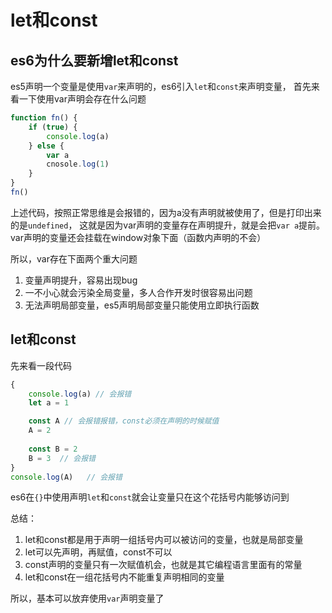 # let和const
## es6为什么要新增let和const
es5声明一个变量是使用`var`来声明的，es6引入`let`和`const`来声明变量，
首先来看一下使用var声明会存在什么问题
``` js 
function fn() {
    if (true) {
        console.log(a)
    } else {
        var a
        cnosole.log(1)
    }
}
fn() 
```
上述代码，按照正常思维是会报错的，因为a没有声明就被使用了，但是打印出来的是`undefined`，
这就是因为var声明的变量存在声明提升，就是会把`var a`提前。var声明的变量还会挂载在window对象下面（函数内声明的不会）

所以，var存在下面两个重大问题
1. 变量声明提升，容易出现bug
2. 一不小心就会污染全局变量，多人合作开发时很容易出问题
3. 无法声明局部变量，es5声明局部变量只能使用立即执行函数

## let和const
先来看一段代码
``` js 
{
    console.log(a) // 会报错
    let a = 1

    const A // 会报错报错，const必须在声明的时候赋值
    A = 2
    
    const B = 2 
    B = 3  // 会报错
}
console.log(A)   // 会报错
```
es6在`{}`中使用声明`let`和`const`就会让变量只在这个花括号内能够访问到

总结：
1. let和const都是用于声明一组括号内可以被访问的变量，也就是局部变量
2. let可以先声明，再赋值，const不可以
3. const声明的变量只有一次赋值机会，也就是其它编程语言里面有的常量
4. let和const在一组花括号内不能重复声明相同的变量

所以，基本可以放弃使用`var`声明变量了